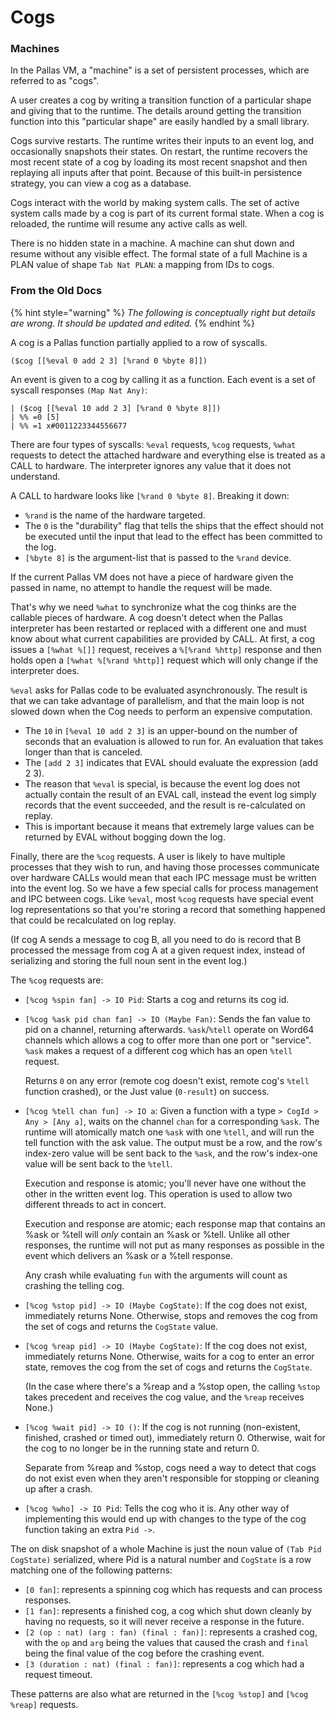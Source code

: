 # Cogs

### Machines

In the Pallas VM, a "machine" is a set of persistent processes, which are referred to as "cogs".

A user creates a cog by writing a transition function of a particular shape and giving that to the runtime. The details around getting the transition function into this "particular shape" are easily handled by a small library.

Cogs survive restarts. The runtime writes their inputs to an event log, and occasionally snapshots their states. On restart, the runtime recovers the most recent state of a cog by loading its most recent snapshot and then replaying all inputs after that point. Because of this built-in persistence strategy, you can view a cog as a database.

Cogs interact with the world by making system calls. The set of active system calls made by a cog is part of its current formal state. When a cog is reloaded, the runtime will resume any active calls as well.

There is no hidden state in a machine. A machine can shut down and resume without any visible effect. The formal state of a full Machine is a PLAN value of shape `Tab Nat PLAN`: a mapping from IDs to cogs.

### From the Old Docs

{% hint style="warning" %}
_The following is conceptually right but details are wrong. It should be updated and edited._
{% endhint %}

A cog is a Pallas function partially applied to a row of syscalls.

```
($cog [[%eval 0 add 2 3] [%rand 0 %byte 8]])
```

An event is given to a cog by calling it as a function. Each event is a set of syscall responses `(Map Nat Any)`:

```
| ($cog [[%eval 10 add 2 3] [%rand 0 %byte 8]])
| %% =0 [5]
| %% =1 x#0011223344556677
```

There are four types of syscalls: `%eval` requests, `%cog` requests, `%what` requests to detect the attached hardware and everything else is treated as a CALL to hardware. The interpreter ignores any value that it does not understand.

A CALL to hardware looks like `[%rand 0 %byte 8]`. Breaking it down:

* `%rand` is the name of the hardware targeted.
* The `0` is the "durability" flag that tells the ships that the effect should not be executed until the input that lead to the effect has been committed to the log.
* `[%byte 8]` is the argument-list that is passed to the `%rand` device.

If the current Pallas VM does not have a piece of hardware given the passed in name, no attempt to handle the request will be made.

That's why we need `%what` to synchronize what the cog thinks are the callable pieces of hardware. A cog doesn't detect when the Pallas interpreter has been restarted or replaced with a different one and must know about what current capabilities are provided by CALL. At first, a cog issues a `[%what %[]]` request, receives a `%[%rand %http]` response and then holds open a `[%what %[%rand %http]]` request which will only change if the interpreter does.

`%eval` asks for Pallas code to be evaluated asynchronously. The result is that we can take advantage of parallelism, and that the main loop is not slowed down when the Cog needs to perform an expensive computation.

* The `10` in `[%eval 10 add 2 3]` is an upper-bound on the number of seconds that an evaluation is allowed to run for. An evaluation that takes longer than that is canceled.
* The `[add 2 3]` indicates that EVAL should evaluate the expression (add 2 3).
* The reason that `%eval` is special, is because the event log does not actually contain the result of an EVAL call, instead the event log simply records that the event succeeded, and the result is re-calculated on replay.
* This is important because it means that extremely large values can be returned by EVAL without bogging down the log.

Finally, there are the `%cog` requests. A user is likely to have multiple processes that they wish to run, and having those processes communicate over hardware CALLs would mean that each IPC message must be written into the event log. So we have a few special calls for process management and IPC between cogs. Like `%eval`, most `%cog` requests have special event log representations so that you're storing a record that something happened that could be recalculated on log replay.

(If cog A sends a message to cog B, all you need to do is record that B processed the message from cog A at a given request index, instead of serializing and storing the full noun sent in the event log.)

The `%cog` requests are:

* `[%cog %spin fan] -> IO Pid`: Starts a cog and returns its cog id.
*   `[%cog %ask pid chan fan] -> IO (Maybe Fan)`: Sends the fan value to pid on a channel, returning afterwards. `%ask`/`%tell` operate on Word64 channels which allows a cog to offer more than one port or "service". `%ask` makes a request of a different cog which has an open `%tell` request.

    Returns `0` on any error (remote cog doesn't exist, remote cog's `%tell` function crashed), or the Just value (`0-result`) on success.
*   `[%cog %tell chan fun] -> IO a`: Given a function with a type `> CogId > Any > [Any a]`, waits on the channel `chan` for a corresponding `%ask`. The runtime will atomically match one `%ask` with one `%tell`, and will run the tell function with the ask value. The output must be a row, and the row's index-zero value will be sent back to the `%ask`, and the row's index-one value will be sent back to the `%tell`.

    Execution and response is atomic; you'll never have one without the other in the written event log. This operation is used to allow two different threads to act in concert.

    Execution and response are atomic; each response map that contains an %ask or %tell will _only_ contain an %ask or %tell. Unlike all other responses, the runtime will not put as many responses as possible in the event which delivers an %ask or a %tell response.

    Any crash while evaluating `fun` with the arguments will count as crashing the telling cog.
* `[%cog %stop pid] -> IO (Maybe CogState)`: If the cog does not exist, immediately returns None. Otherwise, stops and removes the cog from the set of cogs and returns the `CogState` value.
*   `[%cog %reap pid] -> IO (Maybe CogState)`: If the cog does not exist, immediately returns None. Otherwise, waits for a cog to enter an error state, removes the cog from the set of cogs and returns the `CogState`.

    (In the case where there's a %reap and a %stop open, the calling `%stop` takes precedent and receives the cog value, and the `%reap` receives None.)
*   `[%cog %wait pid] -> IO ()`: If the cog is not running (non-existent, finished, crashed or timed out), immediately return 0. Otherwise, wait for the cog to no longer be in the running state and return 0.

    Separate from %reap and %stop, cogs need a way to detect that cogs do not exist even when they aren't responsible for stopping or cleaning up after a crash.
* `[%cog %who] -> IO Pid`: Tells the cog who it is. Any other way of implementing this would end up with changes to the type of the cog function taking an extra `Pid ->`.

The on disk snapshot of a whole Machine is just the noun value of `(Tab Pid CogState)` serialized, where Pid is a natural number and `CogState` is a row matching one of the following patterns:

* `[0 fan]`: represents a spinning cog which has requests and can process responses.
* `[1 fan]`: represents a finished cog, a cog which shut down cleanly by having no requests, so it will never receive a response in the future.
* `[2 (op : nat) (arg : fan) (final : fan)]`: represents a crashed cog, with the `op` and `arg` being the values that caused the crash and `final` being the final value of the cog before the crashing event.
* `[3 (duration : nat) (final : fan)]`: represents a cog which had a request timeout.

These patterns are also what are returned in the `[%cog %stop]` and `[%cog %reap]` requests.
